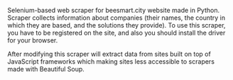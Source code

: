 Selenium-based web scraper for beesmart.city website made in Python. Scraper collects information about companies (their names, the country in which they are based, and the solutions they provide).
<p4>To use this scraper, you have to be registered on the site, and also you should install the driver for your browser.</p4>

<p4>After modifying this scraper will extract data from sites built on top of JavaScript frameworks which making sites less accessible to scrapers made with Beautiful Soup.</p4>
